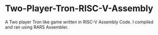 # Two-Player-Tron-RISC-V-Assembly
A Two player Tron like game written in RISC-V Assembly Code.  I compiled and ran using RARS Assembler.
